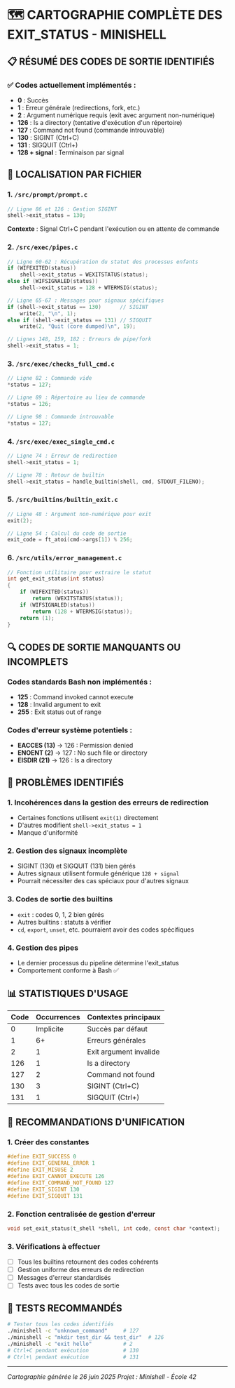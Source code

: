 # 🗺️ CARTOGRAPHIE COMPLÈTE DES EXIT_STATUS - MINISHELL

## 📋 RÉSUMÉ DES CODES DE SORTIE IDENTIFIÉS

### ✅ Codes actuellement implémentés :
- **0** : Succès
- **1** : Erreur générale (redirections, fork, etc.)
- **2** : Argument numérique requis (exit avec argument non-numérique)
- **126** : Is a directory (tentative d'exécution d'un répertoire)
- **127** : Command not found (commande introuvable)
- **130** : SIGINT (Ctrl+C)
- **131** : SIGQUIT (Ctrl+\)
- **128 + signal** : Terminaison par signal

## 📍 LOCALISATION PAR FICHIER

### 1. `/src/prompt/prompt.c`
```c
// Ligne 86 et 126 : Gestion SIGINT
shell->exit_status = 130;
```
**Contexte** : Signal Ctrl+C pendant l'exécution ou en attente de commande

### 2. `/src/exec/pipes.c`
```c
// Ligne 60-62 : Récupération du statut des processus enfants
if (WIFEXITED(status))
    shell->exit_status = WEXITSTATUS(status);
else if (WIFSIGNALED(status))
    shell->exit_status = 128 + WTERMSIG(status);

// Ligne 65-67 : Messages pour signaux spécifiques
if (shell->exit_status == 130)      // SIGINT
    write(2, "\n", 1);
else if (shell->exit_status == 131) // SIGQUIT
    write(2, "Quit (core dumped)\n", 19);

// Lignes 148, 159, 182 : Erreurs de pipe/fork
shell->exit_status = 1;
```

### 3. `/src/exec/checks_full_cmd.c`
```c
// Ligne 82 : Commande vide
*status = 127;

// Ligne 89 : Répertoire au lieu de commande
*status = 126;

// Ligne 98 : Commande introuvable
*status = 127;
```

### 4. `/src/exec/exec_single_cmd.c`
```c
// Ligne 74 : Erreur de redirection
shell->exit_status = 1;

// Ligne 78 : Retour de builtin
shell->exit_status = handle_builtin(shell, cmd, STDOUT_FILENO);
```

### 5. `/src/builtins/builtin_exit.c`
```c
// Ligne 48 : Argument non-numérique pour exit
exit(2);

// Ligne 54 : Calcul du code de sortie
exit_code = ft_atoi(cmd->args[1]) % 256;
```

### 6. `/src/utils/error_management.c`
```c
// Fonction utilitaire pour extraire le statut
int get_exit_status(int status)
{
    if (WIFEXITED(status))
        return (WEXITSTATUS(status));
    if (WIFSIGNALED(status))
        return (128 + WTERMSIG(status));
    return (1);
}
```

## 🔍 CODES DE SORTIE MANQUANTS OU INCOMPLETS

### Codes standards Bash non implémentés :
- **125** : Command invoked cannot execute
- **128** : Invalid argument to exit
- **255** : Exit status out of range

### Codes d'erreur système potentiels :
- **EACCES (13)** → 126 : Permission denied
- **ENOENT (2)** → 127 : No such file or directory
- **EISDIR (21)** → 126 : Is a directory

## 🚨 PROBLÈMES IDENTIFIÉS

### 1. **Incohérences dans la gestion des erreurs de redirection**
- Certaines fonctions utilisent `exit(1)` directement
- D'autres modifient `shell->exit_status = 1`
- Manque d'uniformité

### 2. **Gestion des signaux incomplète**
- SIGINT (130) et SIGQUIT (131) bien gérés
- Autres signaux utilisent formule générique `128 + signal`
- Pourrait nécessiter des cas spéciaux pour d'autres signaux

### 3. **Codes de sortie des builtins**
- `exit` : codes 0, 1, 2 bien gérés
- Autres builtins : statuts à vérifier
- `cd`, `export`, `unset`, etc. pourraient avoir des codes spécifiques

### 4. **Gestion des pipes**
- Le dernier processus du pipeline détermine l'exit_status
- Comportement conforme à Bash ✅

## 📊 STATISTIQUES D'USAGE

| Code | Occurrences | Contextes principaux |
|------|-------------|---------------------|
| 0    | Implicite   | Succès par défaut |
| 1    | 6+          | Erreurs générales |
| 2    | 1           | Exit argument invalide |
| 126  | 1           | Is a directory |
| 127  | 2           | Command not found |
| 130  | 3           | SIGINT (Ctrl+C) |
| 131  | 1           | SIGQUIT (Ctrl+\) |

## 🎯 RECOMMANDATIONS D'UNIFICATION

### 1. **Créer des constantes**
```c
#define EXIT_SUCCESS 0
#define EXIT_GENERAL_ERROR 1
#define EXIT_MISUSE 2
#define EXIT_CANNOT_EXECUTE 126
#define EXIT_COMMAND_NOT_FOUND 127
#define EXIT_SIGINT 130
#define EXIT_SIGQUIT 131
```

### 2. **Fonction centralisée de gestion d'erreur**
```c
void set_exit_status(t_shell *shell, int code, const char *context);
```

### 3. **Vérifications à effectuer**
- [ ] Tous les builtins retournent des codes cohérents
- [ ] Gestion uniforme des erreurs de redirection
- [ ] Messages d'erreur standardisés
- [ ] Tests avec tous les codes de sortie

## 🧪 TESTS RECOMMANDÉS

```bash
# Tester tous les codes identifiés
./minishell -c "unknown_command"     # 127
./minishell -c "mkdir test_dir && test_dir"  # 126
./minishell -c "exit hello"          # 2
# Ctrl+C pendant exécution           # 130
# Ctrl+\ pendant exécution           # 131
```

---
*Cartographie générée le 26 juin 2025*
*Projet : Minishell - École 42*
